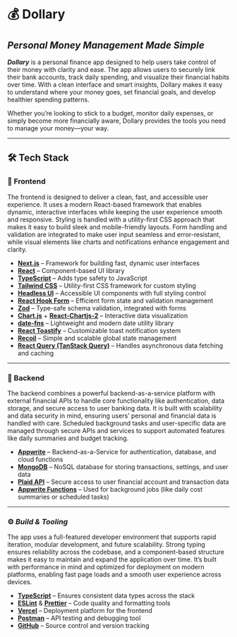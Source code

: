 # 💰 Dollary
## _Personal Money Management Made Simple_

***Dollary*** is a personal finance app designed to help users take control of their money with clarity and ease. The app allows users to securely link their bank accounts, track daily spending, and visualize their financial habits over time. With a clean interface and smart insights, Dollary makes it easy to understand where your money goes, set financial goals, and develop healthier spending patterns.

Whether you’re looking to stick to a budget, monitor daily expenses, or simply become more financially aware, Dollary provides the tools you need to manage your money—your way.
***

## 🛠 Tech Stack

### 🔷 Frontend
The frontend is designed to deliver a clean, fast, and accessible user experience. It uses a modern React-based framework that enables dynamic, interactive interfaces while keeping the user experience smooth and responsive. Styling is handled with a utility-first CSS approach that makes it easy to build sleek and mobile-friendly layouts. Form handling and validation are integrated to make user input seamless and error-resistant, while visual elements like charts and notifications enhance engagement and clarity.

- **[Next.js](https://nextjs.org/)** – Framework for building fast, dynamic user interfaces
- **[React](https://reactjs.org/)** – Component-based UI library
- **[TypeScript](https://www.typescriptlang.org/)** – Adds type safety to JavaScript
- **[Tailwind CSS](https://tailwindcss.com/)** – Utility-first CSS framework for custom styling
- **[Headless UI](https://headlessui.dev/)** – Accessible UI components with full styling control
- **[React Hook Form](https://react-hook-form.com/)** – Efficient form state and validation management
- **[Zod](https://zod.dev/)** – Type-safe schema validation, integrated with forms
- **[Chart.js](https://www.chartjs.org/)** + **[React-Chartjs-2](https://react-chartjs-2.js.org/)** – Interactive data visualization
- **[date-fns](https://date-fns.org/)** – Lightweight and modern date utility library
- **[React Toastify](https://fkhadra.github.io/react-toastify/)** – Customizable toast notification system
- **[Recoil](https://recoiljs.org/)** – Simple and scalable global state management
- **[React Query (TanStack Query)](https://tanstack.com/query/latest)** – Handles asynchronous data fetching and caching
***

### 🔶 Backend

The backend combines a powerful backend-as-a-service platform with external financial APIs to handle core functionality like authentication, data storage, and secure access to user banking data. It is built with scalability and data security in mind, ensuring users’ personal and financial data is handled with care. Scheduled background tasks and user-specific data are managed through secure APIs and services to support automated features like daily summaries and budget tracking.


- **[Appwrite](https://appwrite.io/)** – Backend-as-a-Service for authentication, database, and cloud functions
- **[MongoDB](https://www.mongodb.com/)** – NoSQL database for storing transactions, settings, and user data
- **[Plaid API](https://plaid.com/)** – Secure access to user financial account and transaction data
- **[Appwrite Functions](https://appwrite.io/docs/functions)** – Used for background jobs (like daily cost summaries or scheduled tasks)
***

### ⚙️ ***Build & Tooling***

The app uses a full-featured developer environment that supports rapid iteration, modular development, and future scalability. Strong typing ensures reliability across the codebase, and a component-based structure makes it easy to maintain and expand the application over time. It’s built with performance in mind and optimized for deployment on modern platforms, enabling fast page loads and a smooth user experience across devices.

- **[TypeScript](https://www.typescriptlang.org/)** – Ensures consistent data types across the stack
- **[ESLint](https://eslint.org/)** & **[Prettier](https://prettier.io/)** – Code quality and formatting tools
- **[Vercel](https://vercel.com/)** – Deployment platform for the frontend
- **[Postman](https://www.postman.com/)** – API testing and debugging tool
- **[GitHub](https://github.com/)** – Source control and version tracking

